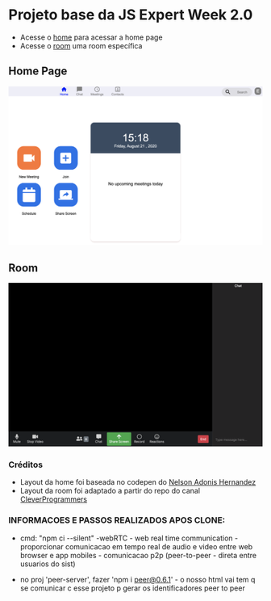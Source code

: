 # Projeto base da JS Expert Week 2.0

- Acesse o [home](./pages/home/index.html) para acessar a home page
- Acesse o [room](./page/room/index.html) uma room específica

## Home Page

![home page](./prints/home.png)

## Room

![room](./prints/room.png)

### Créditos

- Layout da home foi baseada no codepen do [Nelson Adonis Hernandez
](https://codepen.io/nelsonher019/pen/eYZBqOm)
- Layout da room foi adaptado a partir do repo do canal [CleverProgrammers](https://github.com/CleverProgrammers/nodejs-zoom-clone/blob/master/views/room.ejs)

### INFORMACOES E PASSOS REALIZADOS APOS CLONE:
- cmd: "npm ci --silent" 
-webRTC - web real time communication - proporcionar comunicacao em tempo real de audio e video entre web browser e app mobiles - comunicacao p2p (peer-to-peer - direta entre usuarios do sist)

- no proj 'peer-server', fazer 'npm i peer@0.6.1' - o nosso html vai tem q se comunicar c esse projeto p gerar os identificadores peer to peer